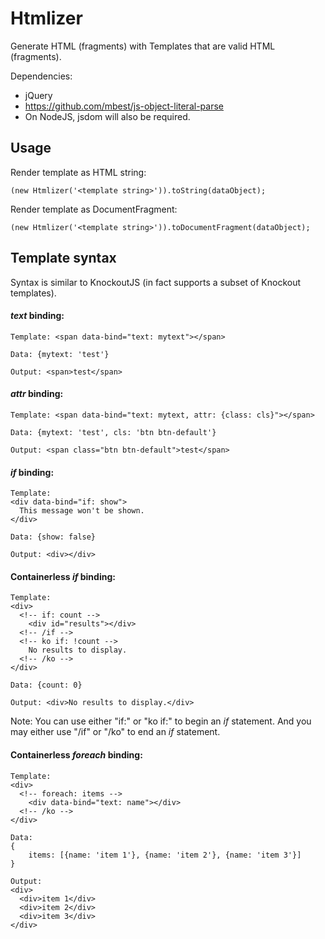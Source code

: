 Htmlizer
========

Generate HTML (fragments) with Templates that are valid HTML (fragments).


Dependencies:
- jQuery
- https://github.com/mbest/js-object-literal-parse
- On NodeJS, jsdom will also be required.

Usage
-----

Render template as HTML string:
```
(new Htmlizer('<template string>')).toString(dataObject);
```

Render template as DocumentFragment:
```
(new Htmlizer('<template string>')).toDocumentFragment(dataObject);
```


Template syntax
-----
Syntax is similar to KnockoutJS (in fact supports a subset of Knockout templates).

#### *text* binding:

```
Template: <span data-bind="text: mytext"></span>

Data: {mytext: 'test'}

Output: <span>test</span>
```

#### *attr* binding:  

```
Template: <span data-bind="text: mytext, attr: {class: cls}"></span>

Data: {mytext: 'test', cls: 'btn btn-default'}
  
Output: <span class="btn btn-default">test</span>
```

#### *if* binding:
```
Template:
<div data-bind="if: show">
  This message won't be shown.
</div>

Data: {show: false}

Output: <div></div>
```

#### Containerless *if* binding:
```
Template:
<div>
  <!-- if: count -->
    <div id="results"></div>
  <!-- /if -->
  <!-- ko if: !count -->
    No results to display.
  <!-- /ko -->
</div>

Data: {count: 0}

Output: <div>No results to display.</div>
```

Note: You can use either "if:" or "ko if:" to begin an *if* statement. And you may either use "/if" or "/ko" to end an *if* statement.

#### Containerless *foreach* binding:
```
Template:
<div>
  <!-- foreach: items -->
    <div data-bind="text: name"></div>
  <!-- /ko -->
</div>

Data:
{
    items: [{name: 'item 1'}, {name: 'item 2'}, {name: 'item 3'}]
}

Output:
<div>
  <div>item 1</div>
  <div>item 2</div>
  <div>item 3</div>
</div>
```
